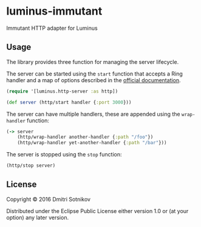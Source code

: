 # luminus-immutant

Immutant HTTP adapter for Luminus

## Usage

The library provides three function for managing the server lifecycle.


The server can be started using the `start` function that accepts a Ring
handler and a map of options described in the [official documentation](http://immutant.org/documentation/current/apidoc/immutant.web.html).

```clojure
(require '[luminus.http-server :as http])

(def server (http/start handler {:port 3000}))
```

The server can have multiple handlers, these are appended using the `wrap-handler`
function:

```clojure
(-> server
    (http/wrap-handler another-handler {:path "/foo"})
    (http/wrap-handler yet-another-handler {:path "/bar"}))
```

The server is stopped using the `stop` function:

```clojure
(http/stop server)
```



## License

Copyright © 2016 Dmitri Sotnikov

Distributed under the Eclipse Public License either version 1.0 or (at
your option) any later version.
